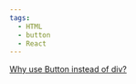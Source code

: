 ```yaml
---
tags:
  - HTML
  - button
  - React
---
```

[Why use Button instead of div?](https://www.youtube.com/shorts/lVk6EXvQDkM)